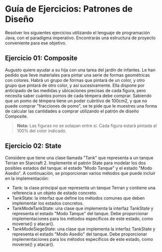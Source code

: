 # Guía de Ejercicios: Patrones de Diseño

Resolver los siguientes ejercicios utilizando el lenguaje de programación Java, con el paradigma imperativo.
Encontrarás una estructura de proyecto conveniente para ese objetivo.

## Ejercicio 01: Composite
Augusto quiere ayudar a su hija con una tarea del jardín de infantes. Le han pedido que lleve materiales para pintar una serie de formas geométricas con colores. Habrá un grupo de formas que pintará de un color, y otro grupo que pintará de otro color, y así sucesivamente. Ella dispone por anticipado de las medidas y ubicaciones precisas de cada figura, pero necesita saber cuántos pomos de cada témpera debe comprar.
Sabiendo que un pomo de témpera tiene un poder cubritivo de 100cm2, y que no puede comprar "fracciones de pomo", se te pide que le muestres una forma de calcular las cantidades a comprar utilizando el patrón de diseño Composite.

> **Nota:** Las figuras no se solapan entre sí. Cada figura estará pintada al 100% del color indicado.

## Ejercicio 02: State
Considere que tiene una clase llamada "Tank" que representa a un tanque Terran en Starcraft 2. Implemente el patrón State para modelar los dos posibles estados del tanque: el estado "Modo Tanque" y el estado "Modo Asedio". A continuación, se proporcionan varios métodos que puede incluir en la implementación:

- Tank: la clase principal que representa un tanque Terran y contiene una referencia a un objeto de estado concreto.
- TankState: la interfaz que define los métodos comunes que deben implementar los estados concretos.
- TankModeTankState: una clase que implementa la interfaz TankState y representa el estado "Modo Tanque" del tanque. Debe proporcionar implementaciones para los métodos específicos de este estado, como moverse() y atacar().
- TankModeSiegeState: una clase que implementa la interfaz TankState y representa el estado "Modo Asedio" del tanque. Debe proporcionar implementaciones para los métodos específicos de este estado, como moverse() y atacar().